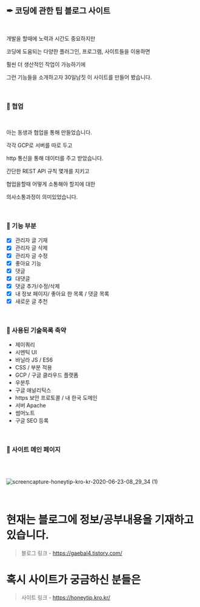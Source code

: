 ## ✒ 코딩에 관한 팁 블로그 사이트
<br>

개발을 할때에 노력과 시간도 중요하지만

코딩에 도움되는 다양한 플러그인, 프로그램, 사이트들을 이용하면

훨씬 더 생산적인 작업이 가능하기에

그런 기능들을 소개하고자 30일남짓 이 사이트를 만들어 봤습니다.

<br>

### 👬 협업

<br>

아는 동생과 협업을 통해 만들었습니다.

각각 GCP로 서버를 따로 두고

http 통신을 통해 데이터를 주고 받았습니다.

간단한 REST API 규칙 몇개를 지키고

협업을할때 어떻게 소통해야 할지에 대한 

의사소통과정이 의미있었습니다.

<br>

### 🌱 기능 부분

- [x] 관리자 글 기재 
- [x] 관리자 글 삭제 
- [x] 관리자 글 수정
- [x] 좋아요 기능
- [x] 댓글
- [x] 대댓글
- [x] 댓글 추가/수정/삭제
- [x] 내 정보 페이지/ 좋아요 한 목록 /  댓글 목록
- [x] 새로운 글 추천 

<br>


### 📝 사용된 기술목록 축약 


* 제이쿼리
* 시멘틱 UI
* 바닐라 JS / ES6 
* CSS / 부분 적용
* GCP / 구글 클라우드 플랫폼
* 우분투
* 구글 애널리틱스
* https 보안 프로토콜 / 내 한국 도메인
* 서버 Apache
* 썸머노트 
* 구글 SEO 등록 

<br>



### 🚀 사이트 메인 페이지

<br>
<br>

![screencapture-honeytip-kro-kr-2020-06-23-08_29_34 (1)](https://user-images.githubusercontent.com/45548926/85345542-b00cb500-b52d-11ea-972f-61c53a41d3b1.png)


<br>


# 현재는 블로그에 정보/공부내용을 기재하고 있습니다.

>블로그 링크 - https://gaebal4.tistory.com/


# 혹시 사이트가 궁금하신 분들은 

>사이트 링크 - https://honeytip.kro.kr/
